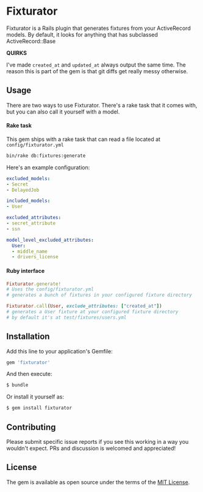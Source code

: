 # Fixturator

Fixturator is a Rails plugin that generates fixtures from your ActiveRecord
models. By default, it looks for anything that has subclassed
ActiveRecord::Base

**QUIRKS**

I've made `created_at` and `updated_at` always output the same time. The reason
this is part of the gem is that git diffs get really messy otherwise.

## Usage

There are two ways to use Fixturator. There's a rake task that it comes with,
but you can also call it yourself with a model.

#### Rake task

This gem ships with a rake task that can read a file located at
`config/fixturator.yml`

```sh
bin/rake db:fixtures:generate
```

Here's an example configuration:

```yml
excluded_models:
- Secret
- DelayedJob

included_models:
- User

excluded_attributes:
- secret_attribute
- ssn

model_level_excluded_attributes:
  User:
  - middle_name
  - drivers_license
```


#### Ruby interface

```rb
Fixturator.generate!
# Uses the config/fixturator.yml
# generates a bunch of fixtures in your configured fixture directory

Fixturator.call(User, exclude_attributes: ["created_at"])
# generates a User fixture at your configured fixture directory
# by default it's at test/fixtures/users.yml
```



## Installation
Add this line to your application's Gemfile:

```ruby
gem 'fixturator'
```

And then execute:
```bash
$ bundle
```

Or install it yourself as:
```bash
$ gem install fixturator
```

## Contributing
Please submit specific issue reports if you see this working in a way you
wouldn't expect. PRs and discussion is welcomed and appreciated!

## License
The gem is available as open source under the terms of the [MIT License](http://opensource.org/licenses/MIT).
